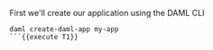 First we'll create our application using the DAML CLI

```
daml create-daml-app my-app
```{{execute T1}}